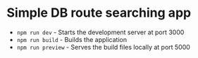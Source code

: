 # Simple DB route searching app

* `npm run dev` - Starts the development server at port 3000
* `npm run build` - Builds the application
* `npm run preview` - Serves the build files locally at port 5000
